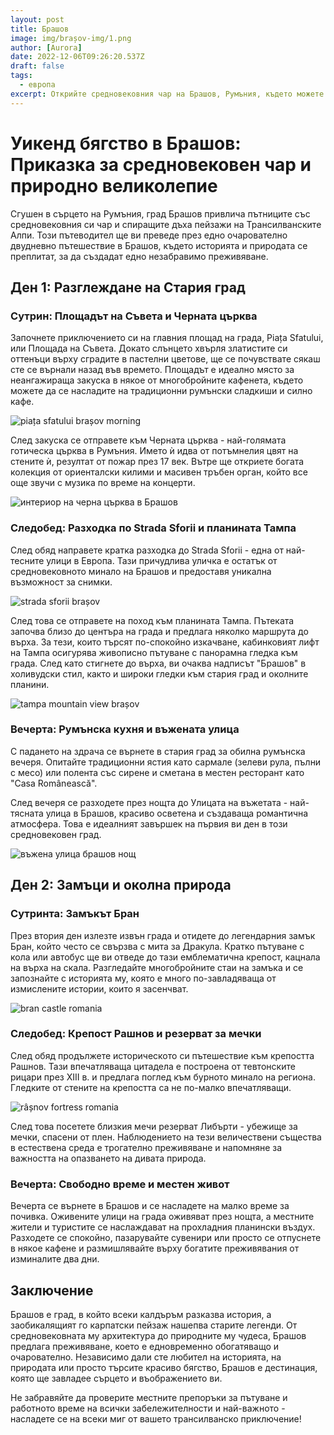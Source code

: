 ```yaml
---
layout: post
title: Брашов
image: img/brașov-img/1.png
author: [Aurora]
date: 2022-12-06T09:26:20.537Z
draft: false
tags:
  - европа
excerpt: Открийте средновековния чар на Брашов, Румъния, където можете да се разходите из историческия площад на Съвета, да разгледате готическата Черна църква и да се възхитите на панорамните гледки от планината Тампа, преди да се отправите към легендарния замък Бран и сърдечния резерват за мечки Либеърти по време на едно завладяващо двудневно пътуване.
---
```


# Уикенд бягство в Брашов: Приказка за средновековен чар и природно великолепие

Сгушен в сърцето на Румъния, град Брашов привлича пътниците със средновековния си чар и спиращите дъха пейзажи на Трансилванските Алпи. Този пътеводител ще ви преведе през едно очарователно двудневно пътешествие в Брашов, където историята и природата се преплитат, за да създадат едно незабравимо преживяване.

## Ден 1: Разглеждане на Стария град

### Сутрин: Площадът на Съвета и Черната църква

Започнете приключението си на главния площад на града, Piața Sfatului, или Площада на Съвета. Докато слънцето хвърля златистите си оттенъци върху сградите в пастелни цветове, ще се почувствате сякаш сте се върнали назад във времето. Площадът е идеално място за неангажираща закуска в някое от многобройните кафенета, където можете да се насладите на традиционни румънски сладкиши и силно кафе.

![ piața sfatului brașov morning](img/brașov-img/1.png)

След закуска се отправете към Черната църква - най-голямата готическа църква в Румъния. Името ѝ идва от потъмнелия цвят на стените ѝ, резултат от пожар през 17 век. Вътре ще откриете богата колекция от ориенталски килими и масивен тръбен орган, който все още звучи с музика по време на концерти.

![ интериор на черна църква в Брашов](img/brașov-img/2.png)

### Следобед: Разходка по Strada Sforii и планината Тампа

След обяд направете кратка разходка до Strada Sforii - една от най-тесните улици в Европа. Тази причудлива уличка е остатък от средновековното минало на Брашов и предоставя уникална възможност за снимки.

![ strada sforii brașov](img/brașov-img/3.png)

След това се отправете на поход към планината Тампа. Пътеката започва близо до центъра на града и предлага няколко маршрута до върха. За тези, които търсят по-спокойно изкачване, кабинковият лифт на Тампа осигурява живописно пътуване с панорамна гледка към града. След като стигнете до върха, ви очаква надписът "Брашов" в холивудски стил, както и широки гледки към стария град и околните планини.

![ tampa mountain view brașov](img/brașov-img/4.png)

### Вечерта: Румънска кухня и въжената улица

С падането на здрача се върнете в стария град за обилна румънска вечеря. Опитайте традиционни ястия като сармале (зелеви рула, пълни с месо) или полента със сирене и сметана в местен ресторант като "Casa Românească".

След вечеря се разходете през нощта до Улицата на въжетата - най-тясната улица в Брашов, красиво осветена и създаваща романтична атмосфера. Това е идеалният завършек на първия ви ден в този средновековен град.

![ въжена улица брашов нощ](img/brașov-img/5.png)

## Ден 2: Замъци и околна природа

### Сутринта: Замъкът Бран

През втория ден излезте извън града и отидете до легендарния замък Бран, който често се свързва с мита за Дракула. Кратко пътуване с кола или автобус ще ви отведе до тази емблематична крепост, кацнала на върха на скала. Разгледайте многобройните стаи на замъка и се запознайте с историята му, която е много по-завладяваща от измислените истории, които я засенчват.

![ bran castle romania](img/brașov-img/6.png)

### Следобед: Крепост Рашнов и резерват за мечки

След обяд продължете историческото си пътешествие към крепостта Рашнов. Тази впечатляваща цитадела е построена от тевтонските рицари през XIII в. и предлага поглед към бурното минало на региона. Гледките от стените на крепостта са не по-малко впечатляващи.

![ râșnov fortress romania](img/brașov-img/7.png)

След това посетете близкия мечи резерват Либърти - убежище за мечки, спасени от плен. Наблюдението на тези величествени същества в естествена среда е трогателно преживяване и напомняне за важността на опазването на дивата природа.

### Вечерта: Свободно време и местен живот

Вечерта се върнете в Брашов и се насладете на малко време за почивка. Оживените улици на града оживяват през нощта, а местните жители и туристите се наслаждават на прохладния планински въздух. Разходете се спокойно, пазарувайте сувенири или просто се отпуснете в някое кафене и размишлявайте върху богатите преживявания от изминалите два дни.

## Заключение

Брашов е град, в който всеки калдъръм разказва история, а заобикалящият го карпатски пейзаж нашепва старите легенди. От средновековната му архитектура до природните му чудеса, Брашов предлага преживяване, което е едновременно обогатяващо и очарователно. Независимо дали сте любител на историята, на природата или просто търсите красиво бягство, Брашов е дестинация, която ще завладее сърцето и въображението ви.

Не забравяйте да проверите местните препоръки за пътуване и работното време на всички забележителности и най-важното - насладете се на всеки миг от вашето трансилванско приключение!
